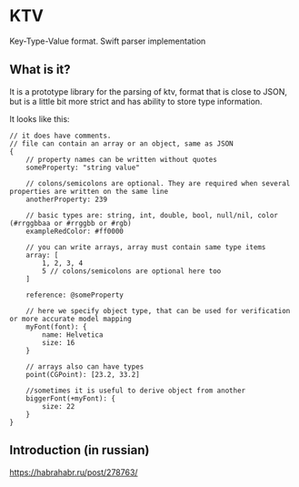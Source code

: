 # KTV
Key-Type-Value format. Swift parser implementation

## What is it?
It is a prototype library for the parsing of ktv, format that is close to JSON, but is a little bit more strict and has ability to store type information. 

It looks like this:

```
// it does have comments.
// file can contain an array or an object, same as JSON
{
	// property names can be written without quotes
	someProperty: "string value"
	
	// colons/semicolons are optional. They are required when several properties are written on the same line
	anotherProperty: 239
	
	// basic types are: string, int, double, bool, null/nil, color (#rrggbbaa or #rrggbb or #rgb)
	exampleRedColor: #ff0000
	
	// you can write arrays, array must contain same type items
	array: [
		1, 2, 3, 4
		5 // colons/semicolons are optional here too
	]
	
	reference: @someProperty
	
	// here we specify object type, that can be used for verification or more accurate model mapping
	myFont(font): {
		name: Helvetica
		size: 16
	}
	
	// arrays also can have types
	point(CGPoint): [23.2, 33.2]
	
	//sometimes it is useful to derive object from another
	biggerFont(+myFont): {
		size: 22
	}
}
```

## Introduction (in russian)

https://habrahabr.ru/post/278763/